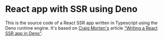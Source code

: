 # React app with SSR using Deno

This is the source code of a React SSR app written in Typescript using the Deno runtime engine.
It's based on [Craig Morten's][2] article ["Writing a React SSR app in Deno"][1].

[1]: https://dev.to/craigmorten/writing-a-react-ssr-app-in-deno-2m7
[2]: https://dev.to/craigmorten
